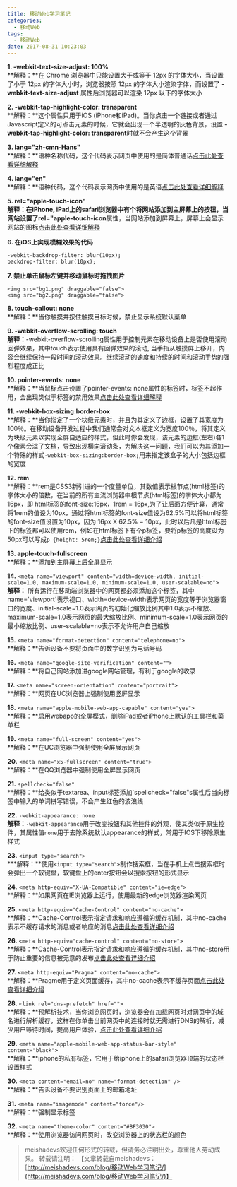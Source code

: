 ```yaml
---
title: 移动Web学习笔记
categories:
  - 移动Web
tags:
  - 移动Web
date: 2017-08-31 10:23:03
---
```


**1. -webkit-text-size-adjust: 100%**  
**解释：**在 Chrome 浏览器中只能设置大于或等于 12px 的字体大小，当设置了小于 12px 的字体大小时，浏览器按照 12px 的字体大小渲染字体，而设置了 **-webkit-text-size-adjust** 属性后浏览器可以渲染 12px 以下的字体大小

<!--more-->

**2. -webkit-tap-highlight-color: transparent**  
**解释：**这个属性只用于iOS (iPhone和iPad)。当你点击一个链接或者通过Javascript定义的可点击元素的时候，它就会出现一个半透明的灰色背景，设置 **-webkit-tap-highlight-color: transparent**时就不会产生这个背景

**3. lang="zh-cmn-Hans"**  
**解释：**语种名称代码，这个代码表示网页中使用的是简体普通话[点击此处查看详细解释](http://www.ruanyifeng.com/blog/2008/02/codes_for_language_names.html)

**4. lang="en"**  
**解释：**语种代码，这个代码表示网页中使用的是英语[点击此处查看详细解释](http://www.ruanyifeng.com/blog/2008/02/codes_for_language_names.html)  

**5. rel="apple-touch-icon"**  
**解释：**在iPhone, iPad上的safari浏览器中有个将网站添加到主屏幕上的按钮，当网站设置了**rel="apple-touch-icon**属性，当网站添加到屏幕上，屏幕上会显示网站的图标[点击此处查看详细解释](http://blog.sina.com.cn/s/blog_5a073f0f01014jfc.html)

**6. 在iOS上实现模糊效果的代码**

	-webkit-backdrop-filter: blur(10px);
    backdrop-filter: blur(10px);

**7. 禁止单击鼠标左键并移动鼠标时拖拽图片**
	
	<img src="bg1.png" draggable="false">
	<img src="bg2.png" draggable="false">

**8. touch-callout: none**  
**解释：**当你触摸并按住触摸目标时候，禁止显示系统默认菜单

**9. -webkit-overflow-scrolling: touch**  
**解释：**-webkit-overflow-scrolling属性用于控制元素在移动设备上是否使用滚动回弹效果，其中touch表示使用具有回弹效果的滚动, 当手指从触摸屏上移开，内容会继续保持一段时间的滚动效果。继续滚动的速度和持续的时间和滚动手势的强烈程度成正比

**10. pointer-events: none**  
**解释：**当鼠标点击设置了pointer-events: none属性的标签时，标签不起作用，会出现类似于标签的禁用效果[点击此处查看详细解释](http://www.zhangxinxu.com/wordpress/2011/12/css3-pointer-events-none-javascript/)

**11. -webkit-box-sizing:border-box**  
**解释：**当你指定了一个块级元素时，并且为其定义了边框，设置了其宽度为100％。在移动设备开发过程中我们通常会对文本框定义为宽度100％，将其定义为块级元素以实现全屏自适应的样式，但此时你会发现，该元素的边框(左右)各1个像素会溢了文档，导致出现横向滚动条，为解决这一问题，我们可以为其添加一个特殊的样式`-webkit-box-sizing:border-box;`用来指定该盒子的大小包括边框的宽度

**12. rem**  
**解释：**rem是CSS3新引进的一个度量单位，其数值表示根节点(html标签)的字体大小的倍数，在当前的所有主流浏览器中根节点(html标签)的字体大小都为16px，即 html标签的font-size:16px，1rem = 16px,为了让后面方便计算，通常将1rem的值设为10px，通过将html标签的font-size值设为62.5%可以将html标签的font-size值设置为10px，因为 16px X 62.5% = 10px，此时以后凡是html标签下的标签都可以使用rem，例如在html标签下有个p标签，要将p标签的高度设为50px可以写成`p {height: 5rem;}`[点击此处查看详细介绍](http://www.w3cplus.com/css3/define-font-size-with-css3-rem)

**13. apple-touch-fullscreen**  
**解释：**添加到主屏幕上后全屏显示  

**14.** `<meta name="viewport" content="width=device-width, initial-scale=1.0, maximum-scale=1.0, minimum-scale=1.0, user-scalable=no">`  
**解释：** 所有运行在移动端浏览器中的网页都必须添加这个标签，其中name='viewport'表示视口、width=device-width表示网页的宽度等于浏览器窗口的宽度、initial-scale=1.0表示网页的初始化缩放比例其中1.0表示不缩放、maximum-scale=1.0表示网页的最大缩放比例、minimum-scale=1.0表示网页的最小缩放比例、user-scalable=no表示不允许用户自己缩放

**15.** `<meta name="format-detection" content="telephone=no">`  
**解释：**告诉设备不要将页面中的数字识别为电话号码

**16.** `<meta name="google-site-verification" content="">`  
**解释：**将自己网站添加进google网站管理，有利于google的收录

**17.** `<meta name="screen-orientation" content="portrait">`  
**解释：**网页在UC浏览器上强制使用竖屏显示

**18.** `<meta name="apple-mobile-web-app-capable" content="yes">`  
**解释：**启用webapp的全屏模式，删除iPad或者iPhone上默认的工具栏和菜单栏

**19.** `<meta name="full-screen" content="yes">`  
**解释：**在UC浏览器中强制使用全屏展示网页

**20.** `<meta name="x5-fullscreen" content="true">`  
**解释：**在QQ浏览器中强制使用全屏显示网页

**21.** `spellcheck="false"`  
**解释：**给类似于textarea、input标签添加`spellcheck="false"s属性后当向标签中输入的单词拼写错误，不会产生红色的波浪线

**22.** `-webkit-appearance: none`  
**解释：**`-webkit-appearance`用于改变按钮和其他控件的外观，使其类似于原生控件，其属性值`none`用于去除系统默认appearance的样式，常用于IOS下移除原生样式

**23.** `<input type="search">`  
***解释：**使用`<input type="search">`制作搜索框，当在手机上点击搜索框时会弹出一个软键盘，软键盘上的enter按钮会以搜索按钮的形式显示 

**24.** `<meta http-equiv="X-UA-Compatible" content="ie=edge">`  
**解释：**如果网页在IE浏览器上运行，使用最新的edge浏览器渲染网页

**25.** `<meta http-equiv="Cache-Control" content="no-cache">`  
**解释：**Cache-Control表示指定请求和响应遵循的缓存机制，其中no-cache表示不缓存请求的消息或者响应的消息[点击此处查看详细介绍](http://blog.csdn.net/m0_38073829/article/details/75453050)

**26.** `<meta http-equiv="cache-control" content="no-store">`  
**解释：**Cache-Control表示指定请求和响应遵循的缓存机制，其中no-store用于防止重要的信息被无意的发布[点击此处查看详细介绍](http://blog.csdn.net/m0_38073829/article/details/75453050)

**27.** `<meta http-equiv="Pragma" content="no-cache">`  
**解释：**Pragme用于定义页面缓存，其中no-cache表示不缓存页面[点击此处查看详细介绍](http://blog.csdn.net/m0_38073829/article/details/75453050)

**28.** `<link rel="dns-prefetch" href="">`  
**解释：**预解析技术，当你浏览网页时，浏览器会在加载网页时对网页中的域名进行解析缓存，这样在你单击当前网页中的连接时就无需进行DNS的解析，减少用户等待时间，提高用户体验，[点击此处查看详细介绍](http://www.sojson.com/blog/218.html)

**29.** `<meta name="apple-mobile-web-app-status-bar-style" content="black">`  
**解释：**iphone的私有标签，它用于给iphone上的safari浏览器顶端的状态栏设置样式

**30.** `<meta content="email=no" name="format-detection" />`  
**解释：**告诉设备不要识别页面上的邮箱地址

**31.** `<meta name="imagemode" content="force"/>`  
**解释：**强制显示标签

**32.** `<meta name="theme-color" content="#BF3030">`  
**解释：**使用浏览器访问网页时，改变浏览器上的状态栏的颜色

> meishadevs欢迎任何形式的转载，但请务必注明出处，尊重他人劳动成果。
转载请注明： 【文章转载自meishadevs：[http://meishadevs.com/blog/移动Web学习笔记/](http://meishadevs.com/blog/移动Web学习笔记/)】